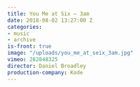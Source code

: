 ```yaml
---
title: You Me at Six — 3am
date: 2018-08-02 13:27:00 Z
categories:
- music
- archive
is-front: true
image: "/uploads/you_me_at_seix_3am.jpg"
vimeo: 282848325
director: Daniel Broadley
production-company: Kode
---
```


